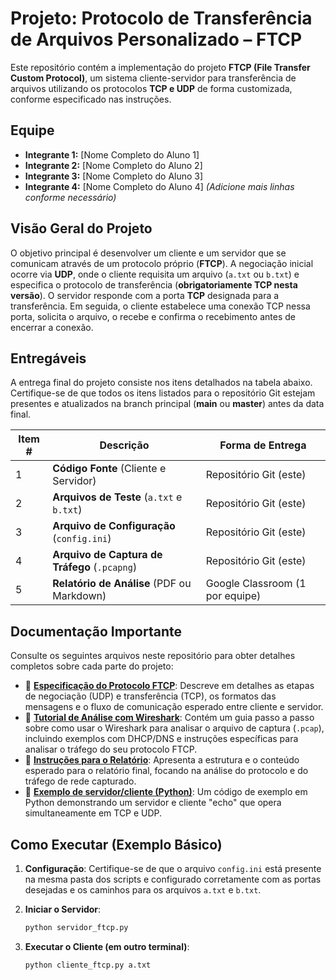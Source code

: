 # Projeto: Protocolo de Transferência de Arquivos Personalizado – FTCP

Este repositório contém a implementação do projeto **FTCP (File Transfer Custom Protocol)**, um sistema cliente-servidor para transferência de arquivos utilizando os protocolos **TCP e UDP** de forma customizada, conforme especificado nas instruções.

## Equipe

- **Integrante 1:** [Nome Completo do Aluno 1]  
- **Integrante 2:** [Nome Completo do Aluno 2] 
- **Integrante 3:** [Nome Completo do Aluno 3]  
- **Integrante 4:** [Nome Completo do Aluno 4]
 *(Adicione mais linhas conforme necessário)*

## Visão Geral do Projeto

O objetivo principal é desenvolver um cliente e um servidor que se comunicam através de um protocolo próprio (**FTCP**). A negociação inicial ocorre via **UDP**, onde o cliente requisita um arquivo (`a.txt` ou `b.txt`) e especifica o protocolo de transferência (**obrigatoriamente TCP nesta versão**). O servidor responde com a porta **TCP** designada para a transferência. Em seguida, o cliente estabelece uma conexão TCP nessa porta, solicita o arquivo, o recebe e confirma o recebimento antes de encerrar a conexão.

## Entregáveis

A entrega final do projeto consiste nos itens detalhados na tabela abaixo. Certifique-se de que todos os itens listados para o repositório Git estejam presentes e atualizados na branch principal (**main** ou **master**) antes da data final.

| Item # | Descrição                                 | Forma de Entrega          |
|--------|--------------------------------------------|----------------------------|
| 1      | **Código Fonte** (Cliente e Servidor)      | Repositório Git (este)     |
| 2      | **Arquivos de Teste** (`a.txt` e `b.txt`)  | Repositório Git (este)     |
| 3      | **Arquivo de Configuração** (`config.ini`) | Repositório Git (este)     |
| 4      | **Arquivo de Captura de Tráfego** (`.pcapng`) | Repositório Git (este) |
| 5      | **Relatório de Análise** (PDF ou Markdown) | Google Classroom (1 por equipe) |

## Documentação Importante

Consulte os seguintes arquivos neste repositório para obter detalhes completos sobre cada parte do projeto:

- 📄 **[Especificação do Protocolo FTCP](#)**: Descreve em detalhes as etapas de negociação (UDP) e transferência (TCP), os formatos das mensagens e o fluxo de comunicação esperado entre cliente e servidor.
- 🦈 **[Tutorial de Análise com Wireshark](#)**: Contém um guia passo a passo sobre como usar o Wireshark para analisar o arquivo de captura (`.pcap`), incluindo exemplos com DHCP/DNS e instruções específicas para analisar o tráfego do seu protocolo FTCP.
- 📝 **[Instruções para o Relatório](#)**: Apresenta a estrutura e o conteúdo esperado para o relatório final, focando na análise do protocolo e do tráfego de rede capturado.
- 🐍 **[Exemplo de servidor/cliente (Python)](#)**: Um código de exemplo em Python demonstrando um servidor e cliente "echo" que opera simultaneamente em TCP e UDP.

## Como Executar (Exemplo Básico)

1. **Configuração**: Certifique-se de que o arquivo `config.ini` está presente na mesma pasta dos scripts e configurado corretamente com as portas desejadas e os caminhos para os arquivos `a.txt` e `b.txt`.

2. **Iniciar o Servidor**:

   ```bash
   python servidor_ftcp.py
3. **Executar o Cliente (em outro terminal)**:
   ```bash
   python cliente_ftcp.py a.txt
